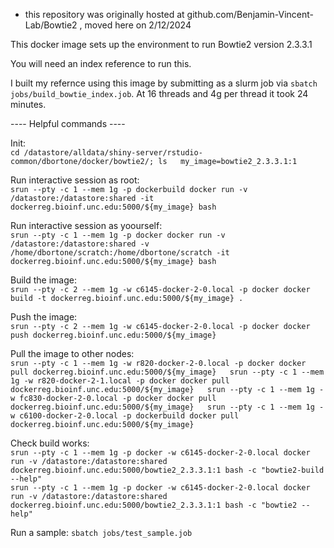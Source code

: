 * this repository was originally hosted at github.com/Benjamin-Vincent-Lab/Bowtie2 , moved here on 2/12/2024

This docker image sets up the environment to run Bowtie2 version 2.3.3.1  

You will need an index reference to run this.  

I built my refernce using this image by submitting as a slurm job via `sbatch jobs/build_bowtie_index.job`. At 16 threads and 4g per thread it took 24 minutes.  
  
  
---- Helpful commands ----  
   
Init:  
`cd /datastore/alldata/shiny-server/rstudio-common/dbortone/docker/bowtie2/; ls  
my_image=bowtie2_2.3.3.1:1`  
  
Run interactive session as root:   
`srun --pty -c 1 --mem 1g -p dockerbuild docker run -v /datastore:/datastore:shared -it dockerreg.bioinf.unc.edu:5000/${my_image} bash`  
  
Run interactive session as yoourself:  
`srun --pty -c 1 --mem 1g -p docker docker run -v /datastore:/datastore:shared -v /home/dbortone/scratch:/home/dbortone/scratch -it dockerreg.bioinf.unc.edu:5000/${my_image} bash`  
  
Build the image:  
`srun --pty -c 2 --mem 1g -w c6145-docker-2-0.local -p docker docker build -t dockerreg.bioinf.unc.edu:5000/${my_image} .`  
  
Push the image:  
`srun --pty -c 2 --mem 1g -w c6145-docker-2-0.local -p docker docker push dockerreg.bioinf.unc.edu:5000/${my_image}`  
  
Pull the image to other nodes:  
`srun --pty -c 1 --mem 1g -w r820-docker-2-0.local -p docker docker pull dockerreg.bioinf.unc.edu:5000/${my_image}  
srun --pty -c 1 --mem 1g -w r820-docker-2-1.local -p docker docker pull dockerreg.bioinf.unc.edu:5000/${my_image}  
srun --pty -c 1 --mem 1g -w fc830-docker-2-0.local -p docker docker pull dockerreg.bioinf.unc.edu:5000/${my_image}  
srun --pty -c 1 --mem 1g -w c6100-docker-2-0.local -p dockerbuild docker pull dockerreg.bioinf.unc.edu:5000/${my_image}`  
  
  
Check build works:  
`srun --pty -c 1 --mem 1g -p docker -w c6145-docker-2-0.local docker run -v /datastore:/datastore:shared dockerreg.bioinf.unc.edu:5000/bowtie2_2.3.3.1:1 bash -c "bowtie2-build --help"`  
`srun --pty -c 1 --mem 1g -p docker -w c6145-docker-2-0.local docker run -v /datastore:/datastore:shared dockerreg.bioinf.unc.edu:5000/bowtie2_2.3.3.1:1 bash -c "bowtie2 --help"`  
  
Run a sample: 
`sbatch jobs/test_sample.job`  

